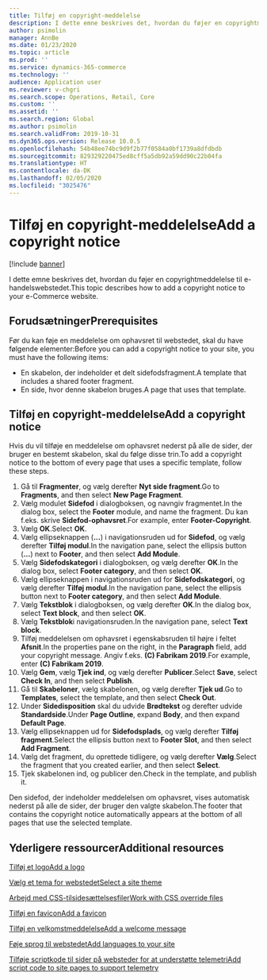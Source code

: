 ```yaml
---
title: Tilføj en copyright-meddelelse
description: I dette emne beskrives det, hvordan du føjer en copyrightmeddelelse til e-handelswebstedet.
author: psimolin
manager: AnnBe
ms.date: 01/23/2020
ms.topic: article
ms.prod: ''
ms.service: dynamics-365-commerce
ms.technology: ''
audience: Application user
ms.reviewer: v-chgri
ms.search.scope: Operations, Retail, Core
ms.custom: ''
ms.assetid: ''
ms.search.region: Global
ms.author: psimolin
ms.search.validFrom: 2019-10-31
ms.dyn365.ops.version: Release 10.0.5
ms.openlocfilehash: 54b48ee74bc9d9f2b77f0584a0bf1739a8dfdbdb
ms.sourcegitcommit: 829329220475ed8cff5a5db92a59dd90c22b04fa
ms.translationtype: HT
ms.contentlocale: da-DK
ms.lasthandoff: 02/05/2020
ms.locfileid: "3025476"
---
```

# <a name="add-a-copyright-notice"></a><span data-ttu-id="26320-103">Tilføj en copyright-meddelelse</span><span class="sxs-lookup"><span data-stu-id="26320-103">Add a copyright notice</span></span>


[!include [banner](includes/banner.md)]

<span data-ttu-id="26320-104">I dette emne beskrives det, hvordan du føjer en copyrightmeddelelse til e-handelswebstedet.</span><span class="sxs-lookup"><span data-stu-id="26320-104">This topic describes how to add a copyright notice to your e-Commerce website.</span></span>

## <a name="prerequisites"></a><span data-ttu-id="26320-105">Forudsætninger</span><span class="sxs-lookup"><span data-stu-id="26320-105">Prerequisites</span></span>

<span data-ttu-id="26320-106">Før du kan føje en meddelelse om ophavsret til webstedet, skal du have følgende elementer:</span><span class="sxs-lookup"><span data-stu-id="26320-106">Before you can add a copyright notice to your site, you must have the following items:</span></span>

- <span data-ttu-id="26320-107">En skabelon, der indeholder et delt sidefodsfragment.</span><span class="sxs-lookup"><span data-stu-id="26320-107">A template that includes a shared footer fragment.</span></span>
- <span data-ttu-id="26320-108">En side, hvor denne skabelon bruges.</span><span class="sxs-lookup"><span data-stu-id="26320-108">A page that uses that template.</span></span>

## <a name="add-a-copyright-notice"></a><span data-ttu-id="26320-109">Tilføj en copyright-meddelelse</span><span class="sxs-lookup"><span data-stu-id="26320-109">Add a copyright notice</span></span>

<span data-ttu-id="26320-110">Hvis du vil tilføje en meddelelse om ophavsret nederst på alle de sider, der bruger en bestemt skabelon, skal du følge disse trin.</span><span class="sxs-lookup"><span data-stu-id="26320-110">To add a copyright notice to the bottom of every page that uses a specific template, follow these steps.</span></span>

1. <span data-ttu-id="26320-111">Gå til **Fragmenter**, og vælg derefter **Nyt side fragment**.</span><span class="sxs-lookup"><span data-stu-id="26320-111">Go to **Fragments**, and then select **New Page Fragment**.</span></span>
1. <span data-ttu-id="26320-112">Vælg modulet **Sidefod** i dialogboksen, og navngiv fragmentet.</span><span class="sxs-lookup"><span data-stu-id="26320-112">In the dialog box, select the **Footer** module, and name the fragment.</span></span> <span data-ttu-id="26320-113">Du kan f.eks. skrive **Sidefod-ophavsret**.</span><span class="sxs-lookup"><span data-stu-id="26320-113">For example, enter **Footer-Copyright**.</span></span>
1. <span data-ttu-id="26320-114">Vælg **OK**.</span><span class="sxs-lookup"><span data-stu-id="26320-114">Select **OK**.</span></span>
1. <span data-ttu-id="26320-115">Vælg ellipseknappen (**...**) i navigationsruden ud for **Sidefod**, og vælg derefter **Tilføj modul**.</span><span class="sxs-lookup"><span data-stu-id="26320-115">In the navigation pane, select the ellipsis button (**...**) next to **Footer**, and then select **Add Module**.</span></span>
1. <span data-ttu-id="26320-116">Vælg **Sidefodskategori** i dialogboksen, og vælg derefter **OK**.</span><span class="sxs-lookup"><span data-stu-id="26320-116">In the dialog box, select **Footer category**, and then select **OK**.</span></span>
1. <span data-ttu-id="26320-117">Vælg ellipseknappen i navigationsruden ud for **Sidefodskategori**, og vælg derefter **Tilføj modul**.</span><span class="sxs-lookup"><span data-stu-id="26320-117">In the navigation pane, select the ellipsis button next to **Footer category**, and then select **Add Module**.</span></span>
1. <span data-ttu-id="26320-118">Vælg **Tekstblok** i dialogboksen, og vælg derefter **OK**.</span><span class="sxs-lookup"><span data-stu-id="26320-118">In the dialog box, select **Text block**, and then select **OK**.</span></span>
1. <span data-ttu-id="26320-119">Vælg **Tekstblok**i navigationsruden.</span><span class="sxs-lookup"><span data-stu-id="26320-119">In the navigation pane, select **Text block**.</span></span>
1. <span data-ttu-id="26320-120">Tilføj meddelelsen om ophavsret i egenskabsruden til højre i feltet **Afsnit**.</span><span class="sxs-lookup"><span data-stu-id="26320-120">In the properties pane on the right, in the **Paragraph** field, add your copyright message.</span></span> <span data-ttu-id="26320-121">Angiv f.eks. **(C) Fabrikam 2019**.</span><span class="sxs-lookup"><span data-stu-id="26320-121">For example, enter **(C) Fabrikam 2019**.</span></span>
1. <span data-ttu-id="26320-122">Vælg **Gem**, vælg **Tjek ind**, og vælg derefter **Publicer**.</span><span class="sxs-lookup"><span data-stu-id="26320-122">Select **Save**, select **Check In**, and then select **Publish**.</span></span>
1. <span data-ttu-id="26320-123">Gå til **Skabeloner**, vælg skabelonen, og vælg derefter **Tjek ud**.</span><span class="sxs-lookup"><span data-stu-id="26320-123">Go to **Templates**, select the template, and then select **Check Out**.</span></span>
1. <span data-ttu-id="26320-124">Under **Sidedisposition** skal du udvide **Brødtekst** og derefter udvide **Standardside**.</span><span class="sxs-lookup"><span data-stu-id="26320-124">Under **Page Outline**, expand **Body**, and then expand **Default Page**.</span></span>
1. <span data-ttu-id="26320-125">Vælg ellipseknappen ud for **Sidefodsplads**, og vælg derefter **Tilføj fragment**.</span><span class="sxs-lookup"><span data-stu-id="26320-125">Select the ellipsis button next to **Footer Slot**, and then select **Add Fragment**.</span></span>
1. <span data-ttu-id="26320-126">Vælg det fragment, du oprettede tidligere, og vælg derefter **Vælg**.</span><span class="sxs-lookup"><span data-stu-id="26320-126">Select the fragment that you created earlier, and then select **Select**.</span></span>
1. <span data-ttu-id="26320-127">Tjek skabelonen ind, og publicer den.</span><span class="sxs-lookup"><span data-stu-id="26320-127">Check in the template, and publish it.</span></span>

<span data-ttu-id="26320-128">Den sidefod, der indeholder meddelelsen om ophavsret, vises automatisk nederst på alle de sider, der bruger den valgte skabelon.</span><span class="sxs-lookup"><span data-stu-id="26320-128">The footer that contains the copyright notice automatically appears at the bottom of all pages that use the selected template.</span></span>

## <a name="additional-resources"></a><span data-ttu-id="26320-129">Yderligere ressourcer</span><span class="sxs-lookup"><span data-stu-id="26320-129">Additional resources</span></span>

[<span data-ttu-id="26320-130">Tilføj et logo</span><span class="sxs-lookup"><span data-stu-id="26320-130">Add a logo</span></span>](add-logo.md)

[<span data-ttu-id="26320-131">Vælg et tema for webstedet</span><span class="sxs-lookup"><span data-stu-id="26320-131">Select a site theme</span></span>](select-site-theme.md)

[<span data-ttu-id="26320-132">Arbejd med CSS-tilsidesættelsesfiler</span><span class="sxs-lookup"><span data-stu-id="26320-132">Work with CSS override files</span></span>](css-override-files.md)

[<span data-ttu-id="26320-133">Tilføj en favicon</span><span class="sxs-lookup"><span data-stu-id="26320-133">Add a favicon</span></span>](add-favicon.md)

[<span data-ttu-id="26320-134">Tilføj en velkomstmeddelelse</span><span class="sxs-lookup"><span data-stu-id="26320-134">Add a welcome message</span></span>](add-welcome-message.md)

[<span data-ttu-id="26320-135">Føje sprog til webstedet</span><span class="sxs-lookup"><span data-stu-id="26320-135">Add languages to your site</span></span>](add-languages-to-site.md)

[<span data-ttu-id="26320-136">Tilføje scriptkode til sider på websteder for at understøtte telemetri</span><span class="sxs-lookup"><span data-stu-id="26320-136">Add script code to site pages to support telemetry</span></span>](add-telemetry.md)

